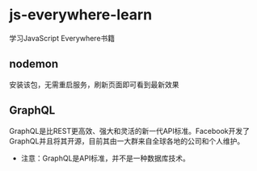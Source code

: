 
# js-everywhere-learn

学习JavaScript Everywhere书籍

## nodemon
安装该包，无需重启服务，刷新页面即可看到最新效果

## GraphQL
GraphQL是比REST更高效、强大和灵活的新一代API标准。Facebook开发了GraphQL并且将其开源，目前其由一大群来自全球各地的公司和个人维护。
* 注意：GraphQL是API标准，并不是一种数据库技术。

## 







